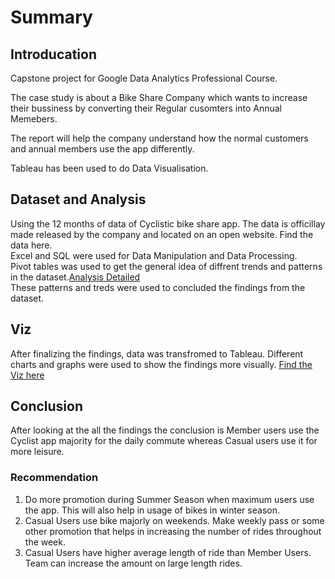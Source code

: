 # Summary
## Introducation
Capstone project for Google Data Analytics Professional Course. 

The case study is about a Bike Share Company which wants to increase their bussiness by converting their Regular cusomters into Annual Memebers. 

The report will help the company understand how the normal customers and annual members use the app differently. 

Tableau has been used to do Data Visualisation.

## Dataset and Analysis
Using the 12 months of data of Cyclistic bike share app. 
The data is officillay made released by the company and located on an open website. Find the data here. \
Excel and SQL were used for Data Manipulation and Data Processing. \
Pivot tables was used to get the general idea of diffrent trends and patterns in the dataset.[Analysis Detailed](Analysis.pdf) \
These patterns and treds were used to concluded the findings from the dataset.

## Viz
After finalizing the findings, data was transfromed to Tableau. Different charts and graphs were used to show the findings more visually. [Find the Viz here](https://public.tableau.com/views/Case_Study_Cyclist_16628828125170/Dashboard1?:language=en-US&:display_count=n&:origin=viz_share_link)

## Conclusion 
After looking at the all the findings the conclusion is Member users use the Cyclist app majority for the daily commute whereas Casual users use it for more leisure. 

### Recommendation
1) Do more promotion during Summer Season when maximum users use the app. This will also help in usage of bikes in winter season. 
2) Casual Users use bike majorly on weekends. Make weekly pass or some other promotion that helps in increasing the number of rides throughout the week. 
3) Casual Users have higher average length of ride than Member Users. Team can increase the amount on large length rides. 







